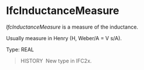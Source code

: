 IfcInductanceMeasure
====================

_IfcInductanceMeasure_ is a measure of the inductance.

Usually measure in Henry (H, Weber/A = V s/A).

Type: REAL

> HISTORY&nbsp; New type in IFC2x.
